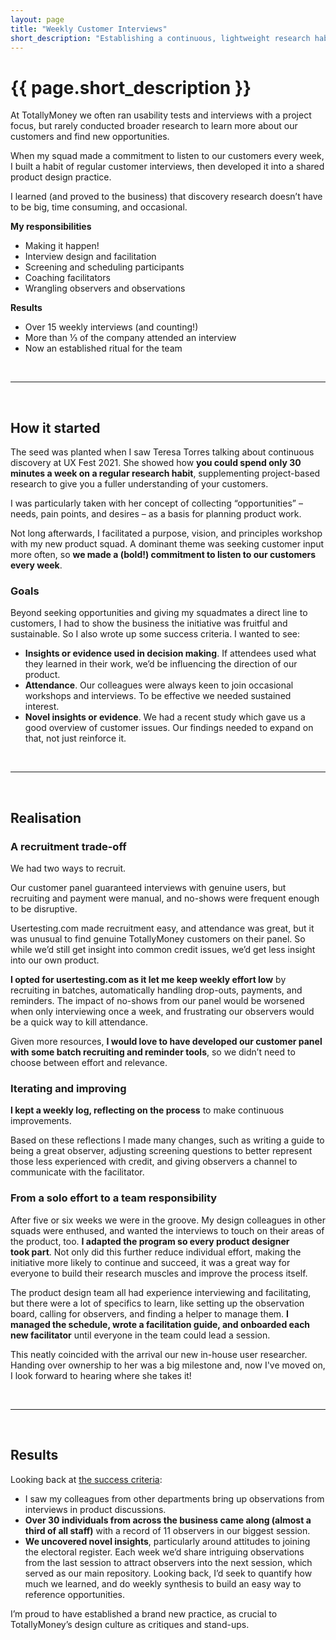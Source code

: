 ```yaml
---
layout: page
title: "Weekly Customer Interviews"
short_description: "Establishing a continuous, lightweight research habit to broaden our customer knowledge"
---
```


# {{ page.short_description }}

At TotallyMoney we often ran usability tests and interviews with a project focus, but rarely conducted broader research to learn more about our customers and find new opportunities.

When my squad made a commitment to listen to our customers every week, I built a habit of regular customer interviews, then developed it into a shared product design practice.

I learned (and proved to the business) that discovery research doesn’t have to be big, time consuming, and occasional.

**My responsibilities**
- Making it happen!
- Interview design and facilitation
- Screening and scheduling participants
- Coaching facilitators
- Wrangling observers and observations

**Results**
- Over 15 weekly interviews (and counting!)
- More than ⅓ of the company attended an interview
- Now an established ritual for the team

<br/>

----

<br/>

## How it started

The seed was planted when I saw Teresa Torres talking about continuous discovery at UX Fest 2021. She showed how **you could spend only 30 minutes a week on a regular research habit**, supplementing project-based research to give you a fuller understanding of your customers.

I was particularly taken with her concept of collecting “opportunities” – needs, pain points, and desires – as a basis for planning product work.

Not long afterwards, I facilitated a purpose, vision, and principles workshop with my new product squad. A dominant theme was seeking customer input more often, so **we made a (bold!) commitment to listen to our customers every week**.

### Goals

Beyond seeking opportunities and giving my squadmates a direct line to customers, I had to show the business the initiative was fruitful and sustainable. So I also wrote up some success criteria. I wanted to see:

- **Insights or evidence used in decision making**. If attendees used what they learned in their work, we’d be influencing the direction of our product.
- **Attendance**. Our colleagues were always keen to join occasional workshops and interviews. To be effective we needed sustained interest.
- **Novel insights or evidence**. We had a recent study which gave us a good overview of customer issues. Our findings needed to expand on that, not just reinforce it.

<br/>

----

<br/>

## Realisation

### A recruitment trade-off

We had two ways to recruit.

Our customer panel guaranteed interviews with genuine users, but recruiting and payment were manual, and no-shows were frequent enough to be disruptive.

Usertesting.com made recruitment easy, and attendance was great, but it was unusual to find genuine TotallyMoney customers on their panel. So while we’d still get insight into common credit issues, we’d get less insight into our own product.

**I opted for usertesting.com as it let me keep weekly effort low** by recruiting in batches, automatically handling drop-outs, payments, and reminders. The impact of no-shows from our panel would be worsened when only interviewing once a week, and frustrating our observers would be a quick way to kill attendance.

Given more resources, **I would love to have developed our customer panel with some batch recruiting and reminder tools**, so we didn’t need to choose between effort and relevance.

### Iterating and improving

**I kept a weekly log, reflecting on the process** to make continuous improvements.

Based on these reflections I made many changes, such as writing a guide to being a great observer, adjusting screening questions to better represent those less experienced with credit, and giving observers a channel to communicate with the facilitator.

### From a solo effort to a team responsibility

After five or six weeks we were in the groove. My design colleagues in other squads were enthused, and wanted the interviews to touch on their areas of the product, too. **I adapted the program so every product designer took part**. Not only did this further reduce individual effort, making the initiative more likely to continue and succeed, it was a great way for everyone to build their research muscles and improve the process itself.

The product design team all had experience interviewing and facilitating, but there were a lot of specifics to learn, like setting up the observation board, calling for observers, and finding a helper to manage them. **I managed the schedule, wrote a facilitation guide, and onboarded each new facilitator** until everyone in the team could lead a session.

This neatly coincided with the arrival our new in-house user researcher. Handing over ownership to her was a big milestone and, now I've moved on, I look forward to hearing where she takes it!

<br/>

-----

<br/>

## Results

Looking back at [the success criteria](#goals):

- I saw my colleagues from other departments bring up observations from interviews in product discussions.
- **Over 30 individuals from across the business came along (almost a third of all staff)** with a record of 11 observers in our biggest session.
- **We uncovered novel insights**, particularly around attitudes to joining the electoral register. Each week we’d share intriguing observations from the last session to attract observers into the next session, which served as our main repository. Looking back, I’d seek to quantify how much we learned, and do weekly synthesis to build an easy way to reference opportunities.

I’m proud to have established a brand new practice, as crucial to TotallyMoney’s design culture as critiques and stand-ups.
